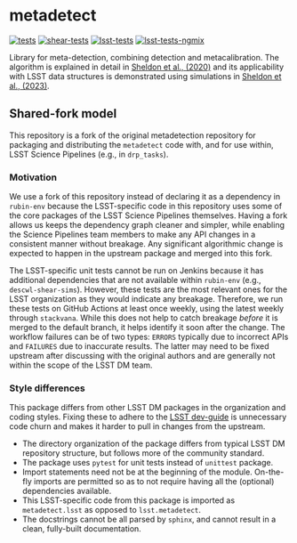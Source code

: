 # metadetect

[![tests](https://github.com/lsst-dm/metadetect/actions/workflows/tests.yml/badge.svg?branch=lsst-dev)](https://github.com/lsst-dm/metadetect/actions/workflows/tests.yml)
[![shear-tests](https://github.com/lsst-dm/metadetect/actions/workflows/shear_test.yml/badge.svg?branch=lsst-dev)](https://github.com/lsst-dm/metadetect/actions/workflows/shear_test.yml)
[![lsst-tests](https://github.com/lsst-dm/metadetect/actions/workflows/lsst-tests.yml/badge.svg?branch=lsst-dev)](https://github.com/lsst-dm/metadetect/actions/workflows/lsst-tests.yml)
[![lsst-tests-ngmix](https://github.com/lsst-dm/metadetect/actions/workflows/lsst-tests-ngmix-upstream.yml/badge.svg?branch=lsst-dev)](https://github.com/lsst-dm/metadetect/actions/workflows/lsst-tests-ngmix-upstream.yml)

Library for meta-detection, combining detection and metacalibration.
The algorithm is explained in detail in [Sheldon et al., (2020)](https://ui.adsabs.harvard.edu/abs/2020ApJ...902..138S/abstract) and its applicability with LSST data structures is demonstrated using simulations in [Sheldon et al., (2023)](https://ui.adsabs.harvard.edu/abs/2023OJAp....6E..17S/abstract).

## Shared-fork model

This repository is a fork of the original metadetection repository for packaging and distributing the `metadetect` code with, and for use within, LSST Science Pipelines (e.g., in `drp_tasks`).

### Motivation

We use a fork of this repository instead of declaring it as a dependency in `rubin-env` because the LSST-specific code in this repository uses some of the core packages of the LSST Science Pipelines themselves.
Having a fork allows us keeps the dependency graph cleaner and simpler, while enabling the Science Pipelines
team members to make any API changes in a consistent manner without breakage.
Any significant algorithmic change is expected to happen in the upstream package and merged into this fork.

The LSST-specific unit tests cannot be run on Jenkins because it has additional dependencies that are not available within `rubin-env` (e.g., `descwl-shear-sims`).
However, these tests are the most relevant ones for the LSST organization as they would indicate any breakage.
Therefore, we run these tests on GitHub Actions at least once weekly, using the latest weekly through `stackvana`.
While this does not help to catch breakage _before_ it is merged to the default branch, it helps identify it
soon after the change.
The workflow failures can be of two types: `ERRORS` typically due to incorrect APIs and `FAILURES` due to inaccurate results.
The latter may need to be fixed upstream after discussing with the original authors and are generally not within the scope of the LSST DM team.

### Style differences

This package differs from other LSST DM packages in the organization and coding styles.
Fixing these to adhere to the [LSST dev-guide](https://developer.lsst.io/python/style.html) is unnecessary code churn and makes it harder to pull in changes from the upstream.


- The directory organization of the package differs from typical LSST DM repository structure, but follows more of the community standard.
- The package uses `pytest` for unit tests instead of `unittest` package.
- Import statements need not be at the beginning of the module. On-the-fly imports are permitted so as to
not require having all the (optional) dependencies available.
- This LSST-specific code from this package is imported as `metadetect.lsst` as opposed to `lsst.metadetect`.
- The docstrings cannot be all parsed by `sphinx`, and cannot result in a clean, fully-built documentation.
